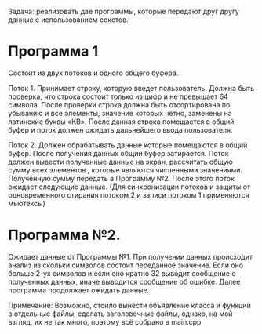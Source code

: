 Задача: реализовать две программы, которые передают друг другу данные с использованием сокетов.

# Программа 1 
Состоит из двух потоков и одного общего буфера.

Поток 1. Принимает строку, которую введет пользователь. Должна быть проверка, что строка состоит только из цифр и не превышает 64 символа. После проверки строка должна быть отсортирована по убыванию и все элементы, значение которых чётно, заменены на латинские буквы «КВ». После данная строка помещается в общий буфер и поток должен ожидать дальнейшего ввода пользователя.

Поток 2. Должен обрабатывать данные которые помещаются в общий буфер. После получения данных общий буфер затирается.
Поток должен вывести полученные данные на экран, рассчитать общую сумму всех элементов , которые являются численными значениями. Полученную сумму передать в Программу №2. После этого поток ожидает следующие данные.
(Для синхронизации потоков и защиты от одновременного стирания потоком 2 и записи потоком 1 применяются мьютексы)

# Программа №2.
Ожидает данные от Программы №1. При получении данных происходит анализ из скольки символов состоит переданное значение. Если оно больше 2-ух символов и если оно кратно 32 выводит сообщение о полученных данных, иначе выводится сообщение об ошибке. Далее программа продолжает ожидать данные.

Примечание: Возможно, стоило вынести объявление класса и функций в отдельные файлы, сделать заголовочные файлы, однако, на мой взгляд, их не так много, поэтому всё собрано в main.cpp
